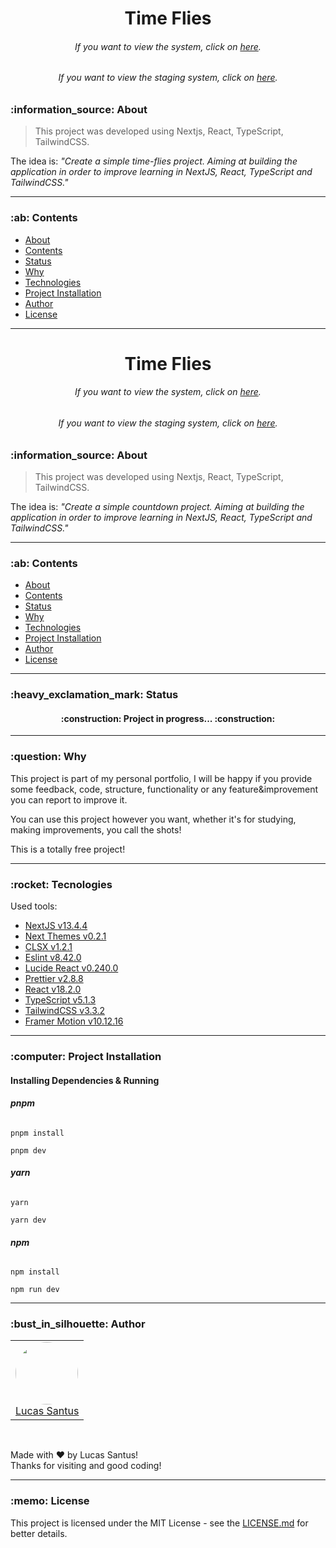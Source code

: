 <h1 align="center">Time Flies</h1>

<h6 align="center"> 
	If you want to view the system, click on <a href="https://time-flies.vercel.app/">here</a>.
</h6>

<h6 align="center"> 
  If you want to view the staging system, click on <a href="https://time-flies-staging.vercel.app/">here</a>.
</h6>

<h3 id="about">:information_source: About</h3>

> This project was developed using Nextjs, React, TypeScript, TailwindCSS.

The idea is:
_"Create a simple time-flies project. Aiming at building the application in order to improve learning in NextJS, React, TypeScript and TailwindCSS."_

--------------------------------------------------------------------------------------

<h3 id="content-table">:ab: Contents</h3>

- [About](#about)
- [Contents](#content-table)
- [Status](#status)
- [Why](#why)
- [Technologies](#tecnologies)
- [Project Installation](#running)
- [Author](#author)
- [License](#license)

--------------------------------------------------------------------------------------

<h1 align="center">Time Flies</h1>

<h6 align="center"> 
	If you want to view the system, click on <a href="https://time-flies.vercel.app/">here</a>.
</h6>

<h6 align="center"> 
  If you want to view the staging system, click on <a href="https://time-flies-staging.vercel.app/">here</a>.
</h6>

<h3 id="about">:information_source: About</h3>

> This project was developed using Nextjs, React, TypeScript, TailwindCSS.

The idea is:
_"Create a simple countdown project. Aiming at building the application in order to improve learning in NextJS, React, TypeScript and TailwindCSS."_

--------------------------------------------------------------------------------------

<h3 id="contents">:ab: Contents</h3>

- [About](#about)
- [Contents](#contents)
- [Status](#status)
- [Why](#why)
- [Technologies](#tecnologies)
- [Project Installation](#install)
- [Author](#author)
- [License](#license)

--------------------------------------------------------------------------------------

<h3 id="status">:heavy_exclamation_mark: Status</h3>

<h4 align="center">
 :construction: Project in progress... :construction:
</h4>

--------------------------------------------------------------------------------------

<h3 id="why">:question: Why</h3>

This project is part of my personal portfolio, I will be happy if you provide some feedback, code, structure, functionality or any feature&improvement you can report to improve it.

You can use this project however you want, whether it's for studying, making improvements, you call the shots!

This is a totally free project!

--------------------------------------------------------------------------------------

<h3 id="tecnologies">:rocket: Tecnologies</h3>

Used tools:

- [NextJS v13.4.4](https://nextjs.org/)
- [Next Themes v0.2.1](https://github.com/pacocoursey/next-themes)
- [CLSX v1.2.1](https://www.npmjs.com/package/clsx)
- [Eslint v8.42.0](https://github.com/eslint/eslint)
- [Lucide React v0.240.0](https://lucide.dev/)
- [Prettier v2.8.8](https://prettier.io/)
- [React v18.2.0](https://pt-br.reactjs.org/)
- [TypeScript v5.1.3](https://www.typescriptlang.org/)
- [TailwindCSS v3.3.2](https://tailwindcss.com/docs/installation)
- [Framer Motion v10.12.16](https://www.npmjs.com/package/framer-motion)

--------------------------------------------------------------------------------------

<h3 id="running">:computer: Project Installation</h3>

<h4><strong>Installing Dependencies & Running</strong></h4>

<h6><strong>pnpm</strong></h6>

```
pnpm install
```

```
pnpm dev
```

<h6><strong>yarn</strong></h6>

```
yarn
```

```
yarn dev
```

<h6><strong>npm</strong></h6>

```
npm install
```

```
npm run dev
```

--------------------------------------------------------------------------------------


<h3 id="author">:bust_in_silhouette: Author</h3>

<table>
	<tr>
		<td>
			<div> 
				<a href="https://github.com/LucasSantus">
					<img style="border-radius: 50%;" src="https://github.com/LucasSantus.png" width="100px;" alt=""/>
					<br />
					Lucas Santus
				</a>
			</div>
		</td>
	</tr>
</table>
<br />

Made with ❤️ by Lucas Santus!<br />
Thanks for visiting and good coding!<br />

--------------------------------------------------------------------------------------

<h3 id="license">:memo: License</h3>

This project is licensed under the MIT License - see the [LICENSE.md](https://github.com/LucasSantus/time-flies/blob/master/LICENSE) for better details.
